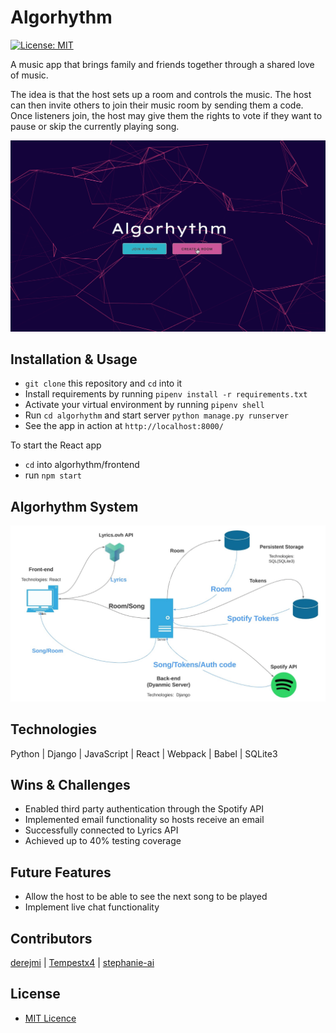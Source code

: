 # Algorhythm

[![License: MIT](https://img.shields.io/badge/Licence-MIT-green.svg)](https://opensource.org/licenses/MIT)

A music app that brings family and friends together through a shared love of music. 

The idea is that the host sets up a room and controls the music. The host can then invite others to join their music room by sending them a code. Once listeners join, the host may give them the rights to vote if they want to pause or skip the currently playing song.

<!-- ![](algo.gif) -->
![algorhythm demo](demo.png)

## Installation & Usage

- `git clone` this repository and `cd` into it
- Install requirements by running `pipenv install -r requirements.txt`
- Activate your virtual environment by running `pipenv shell`
- Run `cd algorhythm` and start server
    `python manage.py runserver`
- See the app in action at
    `http://localhost:8000/`

To start the React app
- `cd` into algorhythm/frontend
- run `npm start`

## Algorhythm System

![algorhythm system](system.png)

## Technologies

Python | Django | JavaScript | React | Webpack | Babel | SQLite3

## Wins & Challenges

- Enabled third party authentication through the Spotify API
- Implemented email functionality so hosts receive an email
- Successfully connected to Lyrics API
- Achieved up to 40% testing coverage

## Future Features

- Allow the host to be able to see the next song to be played
- Implement live chat functionality 

## Contributors

[derejmi](https://github.com/derejmi) | 
[Tempestx4](https://github.com/Tempestx4) |
[stephanie-ai](https://github.com/stephanie-ai)

## License

- [MIT Licence](https://opensource.org/licenses/mit-license.php)